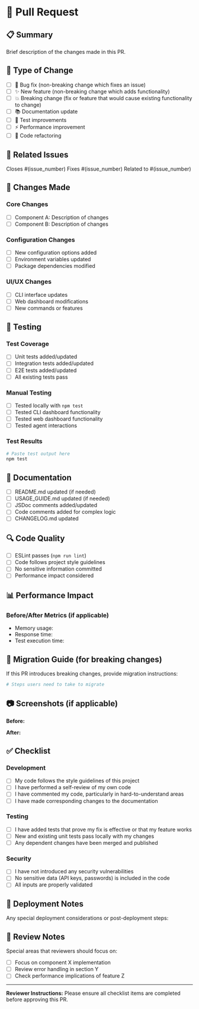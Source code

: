 # 🔀 Pull Request

## 📋 Summary

Brief description of the changes made in this PR.

## 🎯 Type of Change

- [ ] 🐛 Bug fix (non-breaking change which fixes an issue)
- [ ] ✨ New feature (non-breaking change which adds functionality)
- [ ] 💥 Breaking change (fix or feature that would cause existing functionality to change)
- [ ] 📚 Documentation update
- [ ] 🧪 Test improvements
- [ ] ⚡ Performance improvement
- [ ] 🔧 Code refactoring

## 🔗 Related Issues

Closes #(issue_number)
Fixes #(issue_number)
Related to #(issue_number)

## 📝 Changes Made

### Core Changes
- [ ] Component A: Description of changes
- [ ] Component B: Description of changes

### Configuration Changes
- [ ] New configuration options added
- [ ] Environment variables updated
- [ ] Package dependencies modified

### UI/UX Changes
- [ ] CLI interface updates
- [ ] Web dashboard modifications
- [ ] New commands or features

## 🧪 Testing

### Test Coverage
- [ ] Unit tests added/updated
- [ ] Integration tests added/updated
- [ ] E2E tests added/updated
- [ ] All existing tests pass

### Manual Testing
- [ ] Tested locally with `npm test`
- [ ] Tested CLI dashboard functionality
- [ ] Tested web dashboard functionality
- [ ] Tested agent interactions

### Test Results
```bash
# Paste test output here
npm test
```

## 📖 Documentation

- [ ] README.md updated (if needed)
- [ ] USAGE_GUIDE.md updated (if needed)
- [ ] JSDoc comments added/updated
- [ ] Code comments added for complex logic
- [ ] CHANGELOG.md updated

## 🔍 Code Quality

- [ ] ESLint passes (`npm run lint`)
- [ ] Code follows project style guidelines
- [ ] No sensitive information committed
- [ ] Performance impact considered

## 📊 Performance Impact

### Before/After Metrics (if applicable)
- Memory usage: 
- Response time:
- Test execution time:

## 🔄 Migration Guide (for breaking changes)

If this PR introduces breaking changes, provide migration instructions:

```bash
# Steps users need to take to migrate
```

## 📷 Screenshots (if applicable)

**Before:**
<!-- Add screenshot -->

**After:**
<!-- Add screenshot -->

## ✅ Checklist

### Development
- [ ] My code follows the style guidelines of this project
- [ ] I have performed a self-review of my own code
- [ ] I have commented my code, particularly in hard-to-understand areas
- [ ] I have made corresponding changes to the documentation

### Testing
- [ ] I have added tests that prove my fix is effective or that my feature works
- [ ] New and existing unit tests pass locally with my changes
- [ ] Any dependent changes have been merged and published

### Security
- [ ] I have not introduced any security vulnerabilities
- [ ] No sensitive data (API keys, passwords) is included in the code
- [ ] All inputs are properly validated

## 🚀 Deployment Notes

Any special deployment considerations or post-deployment steps:

## 🤝 Review Notes

Special areas that reviewers should focus on:

- [ ] Focus on component X implementation
- [ ] Review error handling in section Y
- [ ] Check performance implications of feature Z

---

**Reviewer Instructions:**
Please ensure all checklist items are completed before approving this PR.